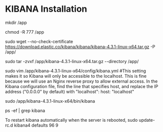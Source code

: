 # KIBANA Installation

mkdir /app

chmod -R 777 /app

sudo wget --no-check-certificate https://download.elastic.co/kibana/kibana/kibana-4.3.1-linux-x64.tar.gz -P /app/

sudo tar -zvxf /app/kibana-4.3.1-linux-x64.tar.gz --directory /app/

sudo vim /app/kibana-4.3.1-linux-x64/config/kibana.yml
    #This setting makes it so Kibana will only be accessible to the localhost. This is fine because we will use an Nginx reverse proxy to allow external access. In the Kibana configuration file, find the line that specifies host, and replace the IP address ("0.0.0.0" by default) with "localhost":
    host: "localhost"

sudo /app/kibana-4.3.1-linux-x64/bin/kibana

ps -ef | grep kibana

To restart kibana automatically when the server is rebooted,
sudo update-rc.d kibana4 defaults 96 9
